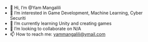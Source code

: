 - 👋 Hi, I’m @Yam Mangalili
- 👀 I’m interested in Game Development, Machine Learning, Cyber Securiti
- 🌱 I’m currently learning Unity and creating games
- 💞️ I’m looking to collaborate on N/A
- 📫 How to reach me: yammangalili@ymail.com

<!---
YamM1234/YamM1234 is a ✨ special ✨ repository because its `README.md` (this file) appears on your GitHub profile.
You can click the Preview link to take a look at your changes.
--->

